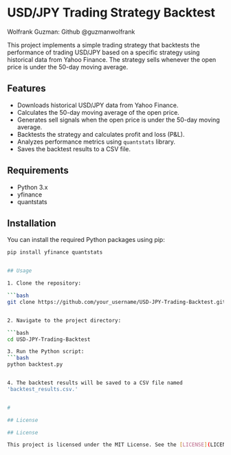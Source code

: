 # USD/JPY Trading Strategy Backtest

Wolfrank Guzman: Github @guzmanwolfrank 

This project implements a simple trading strategy that backtests the performance of trading USD/JPY based on a specific strategy using historical data from Yahoo Finance. The strategy sells whenever the open price is under the 50-day moving average.

## Features

- Downloads historical USD/JPY data from Yahoo Finance.
- Calculates the 50-day moving average of the open price.
- Generates sell signals when the open price is under the 50-day moving average.
- Backtests the strategy and calculates profit and loss (P&L).
- Analyzes performance metrics using `quantstats` library.
- Saves the backtest results to a CSV file.

## Requirements

- Python 3.x
- yfinance
- quantstats

## Installation

You can install the required Python packages using pip:

```bash
pip install yfinance quantstats


## Usage

1. Clone the repository:

```bash
git clone https://github.com/your_username/USD-JPY-Trading-Backtest.git


2. Navigate to the project directory: 

```bash
cd USD-JPY-Trading-Backtest

3. Run the Python script: 
```bash
python backtest.py


4. The backtest results will be saved to a CSV file named 
'backtest_results.csv.'


#

## License

## License

This project is licensed under the MIT License. See the [LICENSE](LICENSE) file for details.





